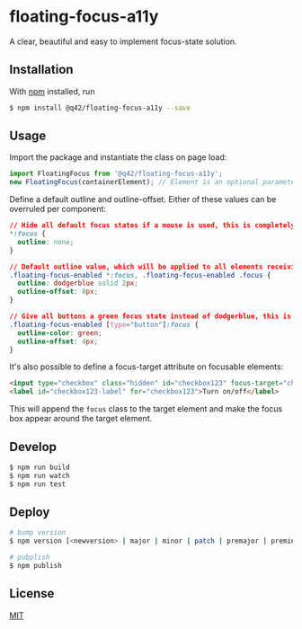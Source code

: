 # floating-focus-a11y
A clear, beautiful and easy to implement focus-state solution.

## Installation
With [npm](https://www.npmjs.com/) installed, run
```bash
$ npm install @q42/floating-focus-a11y --save
```

## Usage
Import the package and instantiate the class on page load:
```javascript
import FloatingFocus from '@q42/floating-focus-a11y';
new FloatingFocus(containerElement); // Element is an optional parameter which defaults to `document.body`
```

Define a default outline and outline-offset. Either of these values can be overruled per component:
```css
// Hide all default focus states if a mouse is used, this is completely optional ofcourse
*:focus {
  outline: none;
}

// Default outline value, which will be applied to all elements receiving focus, this is a required step.
.floating-focus-enabled *:focus, .floating-focus-enabled .focus {
  outline: dodgerblue solid 2px;
  outline-offset: 8px;
}

// Give all buttons a green focus state instead of dodgerblue, this is optional in case it's needed.
.floating-focus-enabled [type="button"]:focus {
  outline-color: green;
  outline-offset: 4px;
}
```

It's also possible to define a focus-target attribute on focusable elements:
```html
<input type="checkbox" class="hidden" id="checkbox123" focus-target="checkbox123-label"/>
<label id="checkbox123-label" for="checkbox123">Turn on/off</label>
```
This will append the `focus` class to the target element and make the focus box appear around the target element.

## Develop
```bash
$ npm run build
$ npm run watch
$ npm run test
```

## Deploy
```bash
# bump version
$ npm version [<newversion> | major | minor | patch | premajor | preminor | prepatch | prerelease | from-git]

# pubplish
$ npm publish
```

## License
[MIT](https://opensource.org/licenses/MIT)
